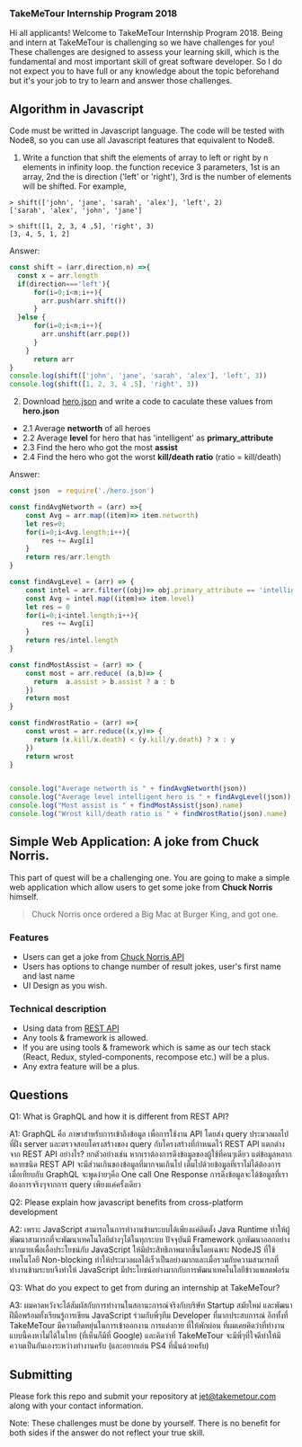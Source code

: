 ### TakeMeTour Internship Program 2018

Hi all applicants! Welcome to TakeMeTour Internship Program 2018. Being and intern at TakeMeTour is challenging so we have challenges for you! These challenges are designed to assess your learning skill, which is the fundamental and most important skill of great software developer. So I do not expect you to have full or any knowledge about the topic beforehand but it's your job to try to learn and answer those challenges.

## Algorithm in Javascript
Code must be writted in Javascript language. The code will be tested with Node8, so you can use all Javascript features that equivalent to Node8.

1. Write a function that shift the elements of array to left or right by n elements in infinity loop. the function recevice 3 parameters, 1st is an array, 2nd the is direction ('left' or 'right'), 3rd is the number of elements will be shifted. For example,
```
> shift(['john', 'jane', 'sarah', 'alex'], 'left', 2)
['sarah', 'alex', 'john', 'jane']

> shift([1, 2, 3, 4 ,5], 'right', 3)
[3, 4, 5, 1, 2]
```
Answer:
```javascript
const shift = (arr,direction,n) =>{
  const x = arr.length
  if(direction==='left'){
      for(i=0;i<n;i++){
        arr.push(arr.shift())
      }
  }else {
      for(i=0;i<n;i++){
        arr.unshift(arr.pop())
      }
    }
      return arr
}
console.log(shift(['john', 'jane', 'sarah', 'alex'], 'left', 3))
console.log(shift([1, 2, 3, 4 ,5], 'right', 3))
```
2. Download [hero.json](https://github.com/takemetour/job-quest-intern-2018/blob/master/hero.json) and write a code to caculate these values from **hero.json**
- 2.1 Average **networth** of all heroes
- 2.2 Average **level** for hero that has 'intelligent' as **primary_attribute**
- 2.3 Find the hero who got the most **assist**
- 2.4 Find the hero who got the worst **kill/death ratio** (ratio = kill/death)

Answer:
```javascript
const json  = require('./hero.json')

const findAvgNetworth = (arr) =>{
    const Avg = arr.map((item)=> item.networth)
    let res=0;
    for(i=0;i<Avg.length;i++){
        res += Avg[i]
    }
    return res/arr.length
}

const findAvgLevel = (arr) => {
    const intel = arr.filter((obj)=> obj.primary_attribute == 'intelligent')
    const Avg = intel.map((item)=> item.level)
    let res = 0
    for(i=0;i<intel.length;i++){
        res += Avg[i]
    }
    return res/intel.length
}

const findMostAssist = (arr) => {
    const most = arr.reduce( (a,b)=> {
      return  a.assist > b.assist ? a : b
    })
    return most
}

const findWrostRatio = (arr) =>{
    const wrost = arr.reduce((x,y)=> {
      return (x.kill/x.death) < (y.kill/y.death) ? x : y
    })
    return wrost
}


console.log("Average networth is " + findAvgNetworth(json))
console.log("Average level intelligent hero is " + findAvgLevel(json))
console.log("Most assist is " + findMostAssist(json).name)
console.log("Wrost kill/death ratio is " + findWrostRatio(json).name)
```

## Simple Web Application: A joke from Chuck Norris.

This part of quest will be a challenging one. You are going to make a simple web application which allow users to get some joke from **Chuck Norris** himself.

> Chuck Norris once ordered a Big Mac at Burger King, and got one.

### Features
- Users can get a joke from [Chuck Norris API](http://www.icndb.com/api/)
- Users has options to change number of result jokes, user's first name and last name
- UI Design as you wish.

### Technical description
- Using data from [REST API](http://www.icndb.com/api/)
- Any tools & framework is allowed.
- If you are using tools & framework which is same as our tech stack (React, Redux, styled-components, recompose etc.) will be a plus.
- Any extra feature will be a plus.

## Questions
Q1: What is GraphQL and how it is different from REST API?

A1: GraphQL คือ ภาษาสำหรับการเข้าถึงข้อมูล เพื่อการใช้งาน API โดยส่ง query ประมวลผลไปที่ฝั่ง server และตรวจสอบโครงสร้างของ query กับโครงสร้างที่กำหนดไว้
REST API แตกต่างจาก REST API อย่างไร? ยกตัวอย่างเช่น หากเราต้องการดึงข้อมูลของผู้ใช้ที่คนๆเดียว แต่ข้อมูลหลากหลายชนิด REST API จะมีส่วนเกินของข้อมูลที่มากจนเกินไป เต็มไปด้วยข้อมูลที่เราไม่ได้ต้องการ เมื่อเทียบกับ GraphQL จะพูดง่ายๆคือ One call One Response การดึงข้อมูลจะได้ข้อมูลที่เราต้องการจริงๆจากการ query เพียงแค่ครั้งเดียว


Q2: Please explain how javascript benefits from cross-platform development

A2: เพราะ JavaScript สามารถในการทำงานข้ามระบบได้เพียงแค่ติดตั้ง Java Runtime ทำให้ผู้พัฒนาสามารถที่จะพัฒนาเทคโนโลยีต่างๆได้ในทุกระบบ ปัจจุบันมี Framework ถูกพัฒนาออกอย่างมากมายเพื่อเอื้อประโยชน์กับ JavaScript ให้มีประสิทธิภาพมากขึ้นโดยเฉพาะ NodeJS ที่ใช้เทคโนโลยี Non-blocking ทำให้ประมวลผลได้เร็วเป็นอย่างมากและเมื่อรวมกับความสามารถที่ทำงานข้ามระบบจึงทำให้ JavaScript มีประโยชน์อย่างมากกับการพัฒนาเทคโนโลยีข้าวแพลตฟอร์ม

Q3: What do you expect to get from during an internship at TakeMeTour?

A3: ผมคาดหวังจะได้สัมผัสกับการทำงานในสถานะการณ์จริงกับบริษัท Startup สมัยใหม่ และพัฒนาฝีมือพร้อมทั้งเรียนรู้การเขียน JavaScript ร่วมกับพี่ๆทีม Developer ที่มากประสบการณ์ อีกทั้งที่ TakeMeTour มีความยืดหยุ่นในการเข้าออกงาน การแต่งกาย ที่ให้พักผ่อน ที่ผมเคยคิดว่าที่ทำงานแบบนี้คงหาไม่ได้ในไทย (ที่เห็นก็มีที่ Google) และคิดว่าที่ TakeMeTour จะมีพี่ๆที่ใจดีทำให้มีความเป็นกันเองระหว่างทำงานครับ (และอยากเล่น PS4 ที่นั่นด้วยครับ)

## Submitting

Please fork this repo and submit your repository at jet@takemetour.com along with your contact information.

Note: These challenges must be done by yourself. There is no benefit for both sides if the answer do not reflect your true skill.

